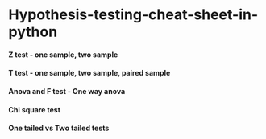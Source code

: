 # Hypothesis-testing-cheat-sheet-in-python

#### Z test - one sample, two sample
#### T test - one sample, two sample, paired sample
#### Anova and F test - One way anova
#### Chi square test
#### One tailed vs Two tailed tests
